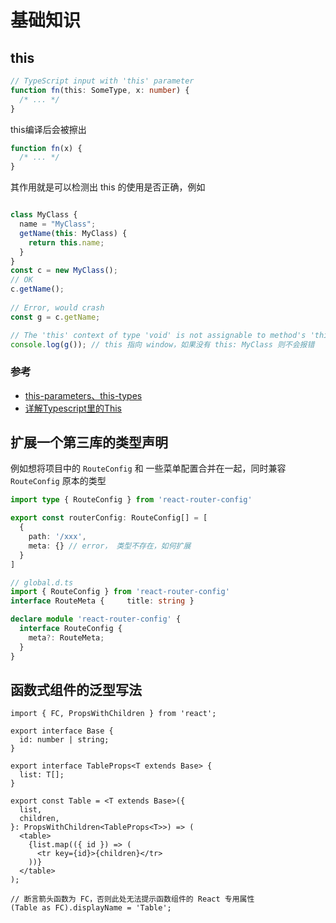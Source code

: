 # 基础知识

## this

```typescript
// TypeScript input with 'this' parameter
function fn(this: SomeType, x: number) {
  /* ... */
}

```

this编译后会被擦出

```js
function fn(x) {
  /* ... */
}
```

其作用就是可以检测出 this 的使用是否正确，例如

```typescript

class MyClass {
  name = "MyClass";
  getName(this: MyClass) {
    return this.name;
  }
}
const c = new MyClass();
// OK
c.getName();
 
// Error, would crash
const g = c.getName;

// The 'this' context of type 'void' is not assignable to method's 'this' of type 'MyClass'.
console.log(g()); // this 指向 window，如果没有 this: MyClass 则不会报错
```

### 参考

- [this-parameters、this-types](https://www.typescriptlang.org/docs/handbook/2/classes.html#this-parameters)
- [详解Typescript里的This](https://zhuanlan.zhihu.com/p/104565681)

## 扩展一个第三库的类型声明

例如想将项目中的 `RouteConfig` 和 一些菜单配置合并在一起，同时兼容 `RouteConfig` 原本的类型

```typescript
import type { RouteConfig } from 'react-router-config' 

export const routerConfig: RouteConfig[] = [     
  {         
    path: '/xxx',         
    meta: {} // error， 类型不存在，如何扩展     
  } 
] 
```

```typescript
// global.d.ts
import { RouteConfig } from 'react-router-config' 
interface RouteMeta {     title: string } 

declare module 'react-router-config' {     
  interface RouteConfig {         
    meta?: RouteMeta;     
  }
} 
```

## 函数式组件的泛型写法

```tsx
import { FC, PropsWithChildren } from 'react';

export interface Base {
  id: number | string;
}

export interface TableProps<T extends Base> {
  list: T[];
}

export const Table = <T extends Base>({
  list,
  children,
}: PropsWithChildren<TableProps<T>>) => (
  <table>
    {list.map(({ id }) => (
      <tr key={id}>{children}</tr>
    ))}
  </table>
);

// 断言箭头函数为 FC，否则此处无法提示函数组件的 React 专用属性
(Table as FC).displayName = 'Table';

```
